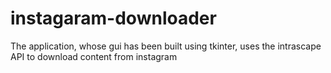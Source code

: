 # instagaram-downloader
The application, whose gui has been built using tkinter, uses the intrascape API to download content from instagram
